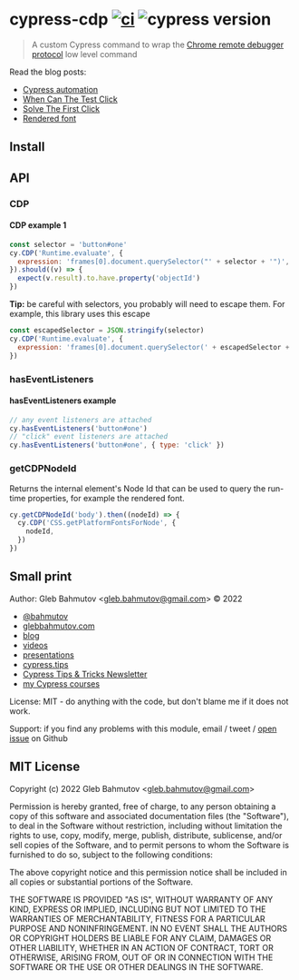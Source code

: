 # cypress-cdp [![ci](https://github.com/bahmutov/cypress-cdp/actions/workflows/ci.yml/badge.svg?branch=main&event=push)](https://github.com/bahmutov/cypress-cdp/actions/workflows/ci.yml) ![cypress version](https://img.shields.io/badge/cypress-9.6.0-brightgreen)

> A custom Cypress command to wrap the [Chrome remote debugger protocol](https://chromedevtools.github.io/devtools-protocol/) low level command

Read the blog posts:

- [Cypress automation](https://glebbahmutov.com/blog/cypress-automation/)
- [When Can The Test Click](https://glebbahmutov.com/blog/when-can-the-test-click/)
- [Solve The First Click](https://glebbahmutov.com/blog/solve-the-first-click/)
- [Rendered font](https://glebbahmutov.com/blog/rendered-font/)

## Install

## API

### CDP

#### CDP example 1

```js
const selector = 'button#one'
cy.CDP('Runtime.evaluate', {
  expression: 'frames[0].document.querySelector("' + selector + '")',
}).should((v) => {
  expect(v.result).to.have.property('objectId')
})
```

**Tip:** be careful with selectors, you probably will need to escape them. For example, this library uses this escape

```js
const escapedSelector = JSON.stringify(selector)
cy.CDP('Runtime.evaluate', {
  expression: 'frames[0].document.querySelector(' + escapedSelector + ')',
})
```

### hasEventListeners

#### hasEventListeners example

```js
// any event listeners are attached
cy.hasEventListeners('button#one')
// "click" event listeners are attached
cy.hasEventListeners('button#one', { type: 'click' })
```

### getCDPNodeId

Returns the internal element's Node Id that can be used to query the run-time properties, for example the rendered font.

```js
cy.getCDPNodeId('body').then((nodeId) => {
  cy.CDP('CSS.getPlatformFontsForNode', {
    nodeId,
  })
})
```

## Small print

Author: Gleb Bahmutov &lt;gleb.bahmutov@gmail.com&gt; &copy; 2022

- [@bahmutov](https://twitter.com/bahmutov)
- [glebbahmutov.com](https://glebbahmutov.com)
- [blog](https://glebbahmutov.com/blog)
- [videos](https://www.youtube.com/glebbahmutov)
- [presentations](https://slides.com/bahmutov)
- [cypress.tips](https://cypress.tips)
- [Cypress Tips & Tricks Newsletter](https://cypresstips.substack.com/)
- [my Cypress courses](https://cypress.tips/courses)

License: MIT - do anything with the code, but don't blame me if it does not work.

Support: if you find any problems with this module, email / tweet /
[open issue](https://github.com/bahmutov/cypress-cdp/issues) on Github

## MIT License

Copyright (c) 2022 Gleb Bahmutov &lt;gleb.bahmutov@gmail.com&gt;

Permission is hereby granted, free of charge, to any person
obtaining a copy of this software and associated documentation
files (the "Software"), to deal in the Software without
restriction, including without limitation the rights to use,
copy, modify, merge, publish, distribute, sublicense, and/or sell
copies of the Software, and to permit persons to whom the
Software is furnished to do so, subject to the following
conditions:

The above copyright notice and this permission notice shall be
included in all copies or substantial portions of the Software.

THE SOFTWARE IS PROVIDED "AS IS", WITHOUT WARRANTY OF ANY KIND,
EXPRESS OR IMPLIED, INCLUDING BUT NOT LIMITED TO THE WARRANTIES
OF MERCHANTABILITY, FITNESS FOR A PARTICULAR PURPOSE AND
NONINFRINGEMENT. IN NO EVENT SHALL THE AUTHORS OR COPYRIGHT
HOLDERS BE LIABLE FOR ANY CLAIM, DAMAGES OR OTHER LIABILITY,
WHETHER IN AN ACTION OF CONTRACT, TORT OR OTHERWISE, ARISING
FROM, OUT OF OR IN CONNECTION WITH THE SOFTWARE OR THE USE OR
OTHER DEALINGS IN THE SOFTWARE.

